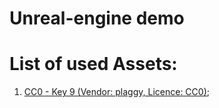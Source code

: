 # Unreal-engine demo

# List of used Assets:

1) [CC0 - Key 9 (Vendor: plaggy, Licence: CC0)](https://sketchfab.com/3d-models/cc0-key-9-2b72a24dbf594086b02d168ea9280b89);